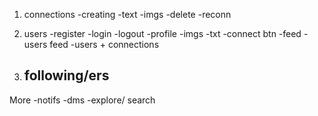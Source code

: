 1. connections
    -creating
        -text
        -imgs
    -delete
    -reconn

2. users
    -register
    -login
    -logout
    -profile
        -imgs
        -txt
        -connect btn
    -feed
        -users feed
        -users + connections
    

3. following/ers
    -

More 
    -notifs
    -dms
    -explore/ search